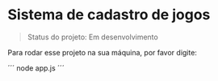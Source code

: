 <h1>Sistema de cadastro de jogos</h1>

> Status do projeto: Em desenvolvimento

Para rodar esse projeto na sua máquina, por favor digite:

´´´
node app.js
´´´


